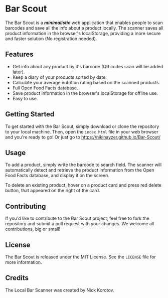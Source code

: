 # Bar Scout

The Bar Scout is a <strong><i>minimalistic</i></strong> web application that enables people to scan barcodes and save all the info about a product locally. The scanner saves all product information in the browser's localStorage, providing a more secure and faster solution (No registration needed).

## Features

- Get info about any product by it's barcode (QR codes scan will be added later).
- Keep a diary of your products sorted by date.
- Calculate your average nutrition rating based on the scanned products.
- Full Open Food Facts database.
- Save product information in the browser's localStorage for offline use.
- Easy to use.

## Getting Started

To get started with the Bar Scout, simply download or clone the repository to your local machine. Then, open the `index.html` file in your web browser and you're ready to go! Or just go to https://nikinayzer.github.io/Bar-Scout/

## Usage

To add a product, simply write the barcode to search field. The scanner will automatically detect and retrieve the product information from the Open Food Facts database, and display it on the screen.

To delete an existing product, hover on a product card and press red delete button, that appeared on the right of the card.

## Contributing

If you'd like to contribute to the Bar Scout project, feel free to fork the repository and submit a pull request with your changes. We welcome all contributions, big or small!

## License

The Bar Scout is released under the MIT License. See the `LICENSE` file for more information.
## Credits

The Local Bar Scanner was created by Nick Korotov.
